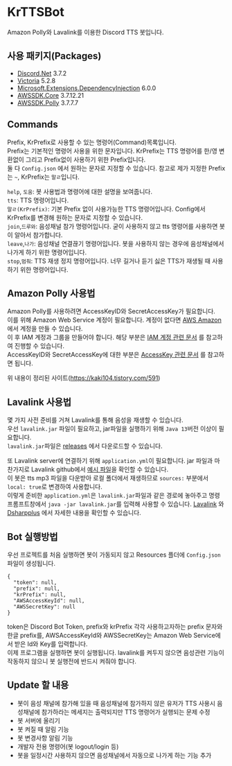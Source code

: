 # KrTTSBot

Amazon Polly와 Lavalink를 이용한 Discord TTS 봇입니다.

## 사용 패키지(Packages)
- [Discord.Net](https://www.nuget.org/packages/Discord.Net) 3.7.2
- [Victoria](https://www.nuget.org/packages/Victoria) 5.2.8
- [Microsoft.Extensions.DependencyInjection](https://www.nuget.org/packages/Microsoft.Extensions.DependencyInjection/7.0.0-preview.7.22375.6) 6.0.0
- [AWSSDK.Core](https://www.nuget.org/packages/AWSSDK.Core) 3.7.12.21
- [AWSSDK.Polly](https://www.nuget.org/packages/AWSSDK.Polly) 3.7.7.7

## Commands
Prefix, KrPrefix로 사용할 수 있는 명령어(Command)목록입니다.  
Prefix는 기본적인 명령어 사용을 위한 문자입니다. KrPrefix는 TTS 명령어를 한/영 변환없이 그리고 Prefix없이 사용하기 위한 Prefix입니다.  
둘 다 `Config.json` 에서 원하는 문자로 지정할 수 있습니다. 참고로 제가 지정한 Prefix는 `~`, KrPrefix는 `말ㄹ`입니다.  
    
`help`, `도움`: 봇 사용법과 명령어에 대한 설명을 보여줍니다.  
`tts`: TTS 명령어입니다.  
`말ㄹ(KrPrefix)`: 기본 Prefix 없이 사용가능한 TTS 명령어입니다. Config에서 KrPrefix를 변경해 원하는 문자로 지정할 수 있습니다.  
`join`,`드루와`: 음성채널 참가 명령어입니다. 굳이 사용하지 않고 tts 명령어를 사용하면 봇이 알아서 참가합니다.  
`leave`,`나가`: 음성채널 연결끊기 명령어입니다. 봇을 사용하지 않는 경우에 음성채널에서 나가게 하기 위한 명령어입니다.  
`stop`,`멈춰`: TTS 재생 정지 명령어입니다. 너무 길거나 듣기 싫은 TTS가 재생될 때 사용하기 위한 명령어입니다.  
  

## Amazon Polly 사용법
Amazon Polly를 사용하려면 AccessKeyID와 SecretAccessKey가 필요합니다.  
이를 위해 Amazon Web Service 계정이 필요합니다. 계정이 없다면 [AWS Amazon](https://aws.amazon.com/ko/) 에서 계정을 만들 수 있습니다.  
이 후 IAM 계정과 그룹을 만들어야 합니다. 해당 부분은 [IAM 계정 관련 문서](https://docs.aws.amazon.com/ko_kr/IAM/latest/UserGuide/getting-started_create-admin-group.html)
를 참고하여 진행할 수 있습니다.  
AccessKeyID와 SecretAccessKey에 대한 부분은 [AccessKey 관련 문서](https://docs.aws.amazon.com/ko_kr/IAM/latest/UserGuide/id_credentials_access-keys.html)
를 참고하면 됩니다.

위 내용이 정리된 사이트(https://kaki104.tistory.com/591)

## Lavalink 사용법
몇 가지 사전 준비를 거쳐 Lavalink를 통해 음성을 재생할 수 있습니다.  
우선 `lavalink.jar` 파일이 필요하고, jar파일을 실행하기 위해 `Java 13`버전 이상이 필요합니다.  
`lavalink.jar`파일은 [releases](https://github.com/freyacodes/Lavalink/releases) 에서 다운로드할 수 있습니다.  
  
또 Lavalink server에 연결하기 위해 `application.yml`이 필요합니다. 
jar 파일과 마찬가지로 Lavalink github에서 [예시 파일](https://github.com/freyacodes/Lavalink/blob/master/LavalinkServer/application.yml.example)을 확인할 수 있습니다.  
이 봇은 tts mp3 파일을 다운받아 로컬 폴더에서 재생하므로 `sources:` 부분에서 `local: true`로 변경하여 사용합니다.  
이렇게 준비한 `application.yml`은 `lavalink.jar`파일과 같은 경로에 놓아주고 명령 프롬프트창에서 `java -jar lavalink.jar`를 입력해 사용할 수 있습니다.
[Lavalink](https://github.com/freyacodes/Lavalink) 와 [Dsharpplus](https://dsharpplus.github.io/articles/audio/lavalink/setup.html) 에서 자세한 내용을 확인할 수 있습니다. 

## Bot 실행방법
우선 프로젝트를 처음 실행하면 봇이 가동되지 않고 Resources 플더에 `Config.json` 파일이 생성됩니다.
```
{
  "token": null,
  "prefix": null,
  "krPrefix": null,
  "AWSAccessKeyId": null,
  "AWSSecretKey": null
}
```
token은 Discord Bot Token, prefix와 krPrefix 각각 사용하고자하는 prefix 문자와 한글 prefix를, 
AWSAccessKeyId와 AWSSecretKey는 Amazon Web Service에서 받은 Id와 Key를 입력합니다.  
이제 프로그램을 실행하면 봇이 실행됩니다. lavalink를 켜두지 않으면 음성관련 기능이 작동하지 않으니 봇 실행전에 반드시 켜줘야 합니다.  


## Update 할 내용
- 봇이 음성 채널에 참가해 있을 때 음성채널에 참가하지 않은 유저가 TTS 사용시 음성채널에 참가하라는 메세지는 출력되지만 TTS 명령어가 실행되는 문제 수정  
- 봇 서버에 올리기
- 봇 켜질 때 알림 기능
- 봇 변경사항 알림 기능
- 개발자 전용 명령어(봇 logout/login 등)
- 봇을 일정시간 사용하지 않으면 음성채널에서 자동으로 나가게 하는 기능 추가
